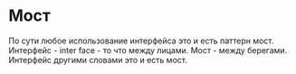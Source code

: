 # Мост

По сути любое использование интерфейса это и есть паттерн мост.
Интерфейс - inter face - то что между лицами.
Мост - между берегами.
Интерфейс другими словами это и есть мост.
